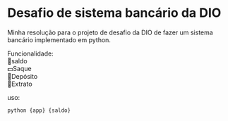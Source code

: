 # Desafio de sistema bancário da DIO

Minha resolução para o projeto de desafio da DIO de fazer um sistema bancário implementado em python.

Funcionalidade:  
🤑saldo  
💵Saque  
🧧Depósito  
📜Extrato


uso:
```bash
python {app} {saldo}
```
